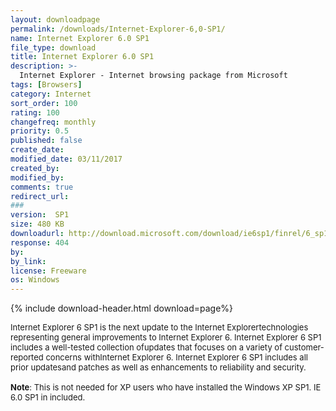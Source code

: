 ```yaml
---
layout: downloadpage
permalink: /downloads/Internet-Explorer-6,0-SP1/
name: Internet Explorer 6.0 SP1
file_type: download
title: Internet Explorer 6.0 SP1
description: >-
  Internet Explorer - Internet browsing package from Microsoft
tags: [Browsers]
category: Internet
sort_order: 100
rating: 100
changefreq: monthly
priority: 0.5
published: false
create_date: 
modified_date: 03/11/2017
created_by: 
modified_by: 
comments: true
redirect_url: 
### 
version:  SP1
size: 480 KB
downloadurl: http://download.microsoft.com/download/ie6sp1/finrel/6_sp1/W98NT42KMeXP/EN US/ie6setup.exe
response: 404
by: 
by_link: 
license: Freeware
os: Windows
---
```


{% include download-header.html download=page%}

<p style="fix-download-text !important">
<p><font size="2"><p>Internet Explorer 6 SP1 is the next update to the Internet Explorertechnologies representing general improvements to Internet Explorer 6. Internet Explorer 6 SP1 includes a well-tested collection ofupdates that focuses on a variety of customer-reported concerns withInternet Explorer 6. Internet Explorer 6 SP1 includes all prior updatesand patches as well as enhancements to reliability and security.<br />
<br />
<strong>Note</strong>: This is not needed for XP users who have installed the Windows XP SP1. IE 6.0 SP1 in included.</p></p></p>
